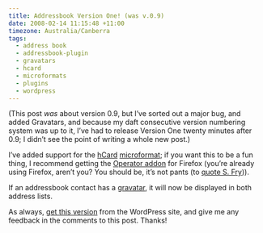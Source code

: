 ```yaml
---
title: Addressbook Version One! (was v.0.9)
date: 2008-02-14 11:15:48 +11:00
timezone: Australia/Canberra
tags:
  - address book
  - addressbook-plugin
  - gravatars
  - hcard
  - microformats
  - plugins
  - wordpress
---
```

(This post _was_ about version 0.9, but I’ve sorted out a major bug, and added Gravatars, and because my daft consecutive version numbering system was up to it, I’ve had to release Version One twenty minutes after 0.9; I didn’t see the point of writing a whole new post.)

I’ve added support for the [hCard](http://microformats.org/wiki/hcard) [microformat](http://microformats.org/about/); if you want this to be a fun thing, I recommend getting the [Operator addon](https://addons.mozilla.org/en-US/firefox/addon/4106) for Firefox (you’re already using Firefox, aren’t you? You should be, it’s not pants (to [quote S. Fry](http://stephenfry.com/blog/?p=29))).

If an addressbook contact has a [gravatar](http://site.gravatar.com/), it will now be displayed in both address lists.

As always, [get this version](http://wordpress.org/extend/plugins/addressbook/) from the WordPress site, and give me any feedback in the comments to this post. Thanks!
